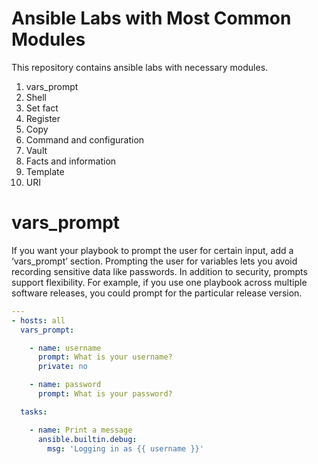 # Ansible Labs with Most Common Modules

This repository contains ansible labs with necessary modules.

1. vars_prompt
2. Shell
3. Set fact
4. Register
5. Copy
6. Command and configuration
7. Vault
8. Facts and information
9. Template
10. URI




# vars_prompt

If you want your playbook to prompt the user for certain input, add a ‘vars_prompt’ section. Prompting the user for variables lets you avoid recording sensitive data like passwords. In addition to security, prompts support flexibility. For example, if you use one playbook across multiple software releases, you could prompt for the particular release version.

```yml
---
- hosts: all
  vars_prompt:

    - name: username
      prompt: What is your username?
      private: no

    - name: password
      prompt: What is your password?

  tasks:

    - name: Print a message
      ansible.builtin.debug:
        msg: 'Logging in as {{ username }}'
        
```









